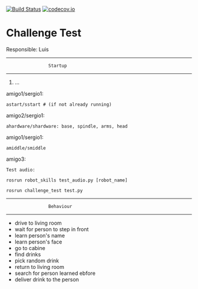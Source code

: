 [![Build Status](https://travis-ci.org/tue-robotics/challenge_test.svg?branch=master)](https://travis-ci.org/tue-robotics/challenge_test) [![codecov.io](https://codecov.io/github/tue-robotics/challenge_test/coverage.svg?branch=master)](https://codecov.io/github/tue-robotics/challenge_test?branch=master)

# Challenge Test

Responsible: Luis

----------------------------------------------------
                    Startup
----------------------------------------------------
1. ...

amigo1/sergio1:

    astart/sstart # (if not already running)

amigo2/sergio1:

    ahardware/shardware: base, spindle, arms, head

amigo1/sergio1:

    amiddle/smiddle

amigo3:

    Test audio:

    rosrun robot_skills test_audio.py [robot_name]

    rosrun challenge_test test.py 


----------------------------------------------------
                    Behaviour
----------------------------------------------------

- drive to living room
- wait for person to step in front
- learn person's name
- learn person's face
- go to cabine
- find drinks
- pick random drink
- return to living room
- search for person learned ebfore
- deliver drink to the person